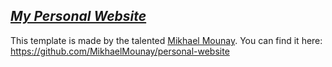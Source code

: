 ## [*My Personal Website*](https://geosalib.com/)

This template is made by the talented [Mikhael Mounay](https://github.com/MikhaelMounay). You can find it here: https://github.com/MikhaelMounay/personal-website